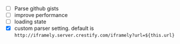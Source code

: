 - [ ] Parse github gists
- [ ] improve performance
- [ ] loading state
- [x] custom parser setting. default is `http://iframely.server.crestify.com/iframely?url=${this.url}`